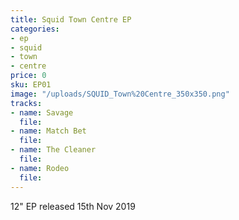 ```yaml
---
title: Squid Town Centre EP
categories:
- ep
- squid
- town
- centre
price: 0
sku: EP01
image: "/uploads/SQUID_Town%20Centre_350x350.png"
tracks:
- name: Savage
  file: 
- name: Match Bet
  file: 
- name: The Cleaner
  file: 
- name: Rodeo
  file: 
---
```


12" EP released 15th Nov 2019